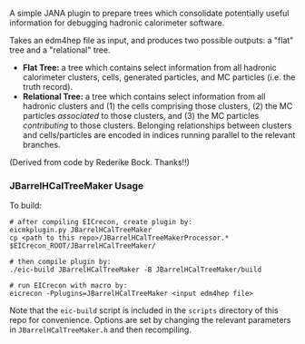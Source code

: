 A simple JANA plugin to prepare trees which consolidate potentially useful information for
debugging hadronic calorimeter software.

Takes an edm4hep file as input, and produces two possible outputs: a "flat" tree and a "relational" tree.

 - **Flat Tree:** a tree which contains select information from all hadronic calorimeter clusters, cells, generated particles, and MC particles (i.e. the truth record).
 - **Relational Tree:** a tree which contains select information from all hadronic clusters and (1) the cells comprising those clusters, (2) the MC particles *associated* to those clusters, and (3) the MC particles *contributing* to those clusters. Belonging relationships between clusters and cells/particles are encoded in indices running parallel to the relevant branches.

(Derived from code by Rederike Bock. Thanks!!)

### JBarrelHCalTreeMaker Usage

To build:

```
# after compiling EICrecon, create plugin by:
eicmkplugin.py JBarrelHCalTreeMaker
cp <path to this repo>/JBarrelHCalTreeMakerProcessor.* $EICrecon_ROOT/JBarrelHCalTreeMaker/

# then compile plugin by:
./eic-build JBarrelHCalTreeMaker -B JBarrelHCalTreeMaker/build

# run EICrecon with macro by:
eicrecon -Pplugins=JBarrelHCalTreeMaker <input edm4hep file>
```

Note that the `eic-build` script is included in the `scripts` directory of this repo for convenience. Options are set by changing the relevant parameters in `JBarrelHCalTreeMaker.h` and then recompiling.
